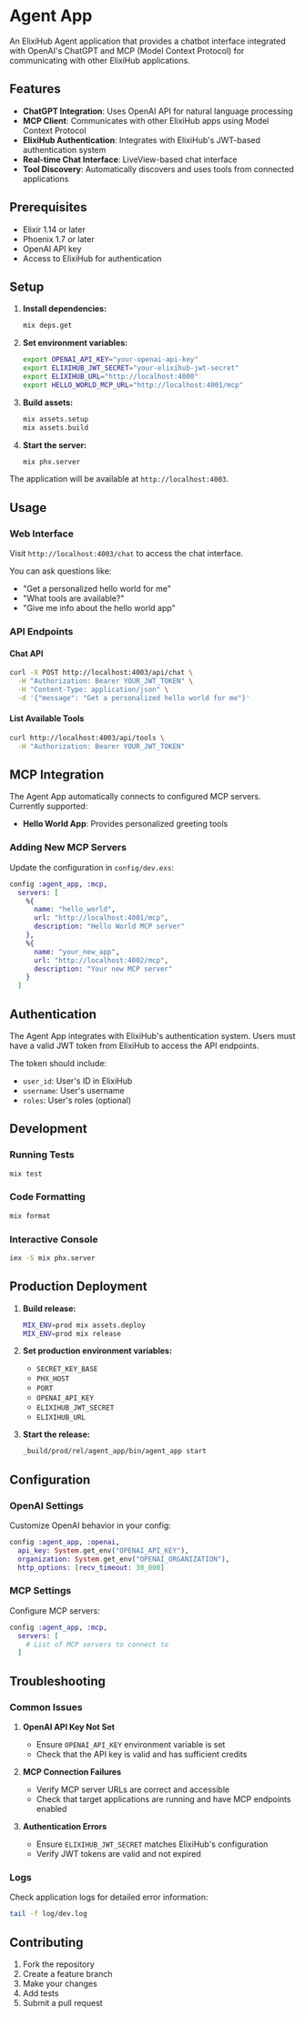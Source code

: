 # Agent App

An ElixiHub Agent application that provides a chatbot interface integrated with OpenAI's ChatGPT and MCP (Model Context Protocol) for communicating with other ElixiHub applications.

## Features

- **ChatGPT Integration**: Uses OpenAI API for natural language processing
- **MCP Client**: Communicates with other ElixiHub apps using Model Context Protocol
- **ElixiHub Authentication**: Integrates with ElixiHub's JWT-based authentication system
- **Real-time Chat Interface**: LiveView-based chat interface
- **Tool Discovery**: Automatically discovers and uses tools from connected applications

## Prerequisites

- Elixir 1.14 or later
- Phoenix 1.7 or later
- OpenAI API key
- Access to ElixiHub for authentication

## Setup

1. **Install dependencies:**
   ```bash
   mix deps.get
   ```

2. **Set environment variables:**
   ```bash
   export OPENAI_API_KEY="your-openai-api-key"
   export ELIXIHUB_JWT_SECRET="your-elixihub-jwt-secret"
   export ELIXIHUB_URL="http://localhost:4000"
   export HELLO_WORLD_MCP_URL="http://localhost:4001/mcp"
   ```

3. **Build assets:**
   ```bash
   mix assets.setup
   mix assets.build
   ```

4. **Start the server:**
   ```bash
   mix phx.server
   ```

The application will be available at `http://localhost:4003`.

## Usage

### Web Interface

Visit `http://localhost:4003/chat` to access the chat interface.

You can ask questions like:
- "Get a personalized hello world for me"
- "What tools are available?"
- "Give me info about the hello world app"

### API Endpoints

#### Chat API
```bash
curl -X POST http://localhost:4003/api/chat \
  -H "Authorization: Bearer YOUR_JWT_TOKEN" \
  -H "Content-Type: application/json" \
  -d '{"message": "Get a personalized hello world for me"}'
```

#### List Available Tools
```bash
curl http://localhost:4003/api/tools \
  -H "Authorization: Bearer YOUR_JWT_TOKEN"
```

## MCP Integration

The Agent App automatically connects to configured MCP servers. Currently supported:

- **Hello World App**: Provides personalized greeting tools

### Adding New MCP Servers

Update the configuration in `config/dev.exs`:

```elixir
config :agent_app, :mcp,
  servers: [
    %{
      name: "hello_world",
      url: "http://localhost:4001/mcp",
      description: "Hello World MCP server"
    },
    %{
      name: "your_new_app",
      url: "http://localhost:4002/mcp", 
      description: "Your new MCP server"
    }
  ]
```

## Authentication

The Agent App integrates with ElixiHub's authentication system. Users must have a valid JWT token from ElixiHub to access the API endpoints.

The token should include:
- `user_id`: User's ID in ElixiHub
- `username`: User's username
- `roles`: User's roles (optional)

## Development

### Running Tests
```bash
mix test
```

### Code Formatting
```bash
mix format
```

### Interactive Console
```bash
iex -S mix phx.server
```

## Production Deployment

1. **Build release:**
   ```bash
   MIX_ENV=prod mix assets.deploy
   MIX_ENV=prod mix release
   ```

2. **Set production environment variables:**
   - `SECRET_KEY_BASE`
   - `PHX_HOST`
   - `PORT`
   - `OPENAI_API_KEY`
   - `ELIXIHUB_JWT_SECRET`
   - `ELIXIHUB_URL`

3. **Start the release:**
   ```bash
   _build/prod/rel/agent_app/bin/agent_app start
   ```

## Configuration

### OpenAI Settings

Customize OpenAI behavior in your config:

```elixir
config :agent_app, :openai,
  api_key: System.get_env("OPENAI_API_KEY"),
  organization: System.get_env("OPENAI_ORGANIZATION"),
  http_options: [recv_timeout: 30_000]
```

### MCP Settings

Configure MCP servers:

```elixir
config :agent_app, :mcp,
  servers: [
    # List of MCP servers to connect to
  ]
```

## Troubleshooting

### Common Issues

1. **OpenAI API Key Not Set**
   - Ensure `OPENAI_API_KEY` environment variable is set
   - Check that the API key is valid and has sufficient credits

2. **MCP Connection Failures**
   - Verify MCP server URLs are correct and accessible
   - Check that target applications are running and have MCP endpoints enabled

3. **Authentication Errors**
   - Ensure `ELIXIHUB_JWT_SECRET` matches ElixiHub's configuration
   - Verify JWT tokens are valid and not expired

### Logs

Check application logs for detailed error information:
```bash
tail -f log/dev.log
```

## Contributing

1. Fork the repository
2. Create a feature branch
3. Make your changes
4. Add tests
5. Submit a pull request